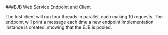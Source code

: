 ###EJB Web Service Endpoint and Client

The test client will run four threads in parallel, each making 10 requests.  The
endpoint will print a message each time a new endpoint implementation instance
is created, showing that the EJB is pooled.
